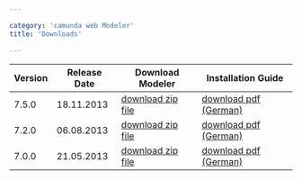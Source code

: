 ```yaml
---

category: 'camunda web Modeler'
title: 'Downloads'

---
```


<table class="table">
  <thead>
	  <tr>
	    <th class="col-md-2">Version</th>
	    <th class="col-md-2">Release Date</th>
	    <th class="col-md-3">Download Modeler</th>
      <th class="col-md-3">Installation Guide</th>
	  </tr>
  </thead>
	<tbody>
	<tr class="well">
      <td>7.5.0</td>
      <td>18.11.2013</td>
      <td>
        <a class="btn btn-sm btn-default" href="http://camunda.org/enterprise-release/camunda-web-modeler/7.5.0/camunda-web-modeler-7.5.0.0.zip">download zip file</a>
      </td> 
      <td>
        <a class="btn btn-sm btn-default" href="ref:asset:/assets/pdf/administratorenhandbuch-camunda-web-modeler-version-75.pdf" target="_blank">download pdf (German)</a>
      </td>
  	</tr>
    <tr>
      <td>7.2.0</td>
      <td>06.08.2013</td>
      <td>
        <a class="btn btn-sm btn-default" href="http://camunda.org/enterprise-release/camunda-web-modeler/7.2.0/camunda-web-modeler-7.2.0.0.zip">download zip file</a>
      </td> 
      <td>
        <a class="btn btn-sm btn-default" href="ref:asset:/assets/pdf/administratorenhandbuch-camunda-web-modeler-version-72.pdf" target="_blank">download pdf (German)</a>
      </td>
  	</tr>
    <tr>
      <td>7.0.0</td>
      <td>21.05.2013</td>
      <td>
        <a class="btn btn-sm btn-default" href="http://camunda.org/enterprise-release/camunda-web-modeler/7.0.0/camunda-web-modeler-7.0.0.0.zip">download zip file</a>
      </td> 
      <td>
        <a class="btn btn-sm btn-default" href="ref:asset:/assets/pdf/administratorenhandbuch-camunda-web-modeler-version-70.pdf" target="_blank">download pdf (German)</a>
      </td>
  	</tr>  	
  </tbody>
</table>
